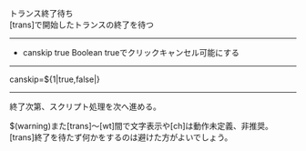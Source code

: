 トランス終了待ち  
[trans]で開始したトランスの終了を待つ

***
- canskip		true	Boolean	trueでクリックキャンセル可能にする

***
canskip=${1|true,false|}

***
終了次第、スクリプト処理を次へ進める。

$(warning)また[trans]～[wt]間で文字表示や[ch]は動作未定義、非推奨。
[trans]終了を待たず何かをするのは避けた方がよいでしょう。
